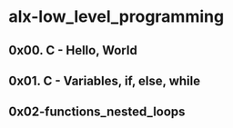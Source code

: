 # alx-low_level_programming
## 0x00. C - Hello, World
## 0x01. C - Variables, if, else, while
## 0x02-functions_nested_loops